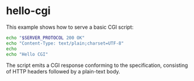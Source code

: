 # hello-cgi

This example shows how to serve a basic CGI script:

```sh
echo "$SERVER_PROTOCOL 200 OK"
echo "Content-Type: text/plain;charset=UTF-8"
echo
echo "Hello CGI"
```

The script emits a CGI response conforming to the specification, consisting of
HTTP headers followed by a plain-text body.
